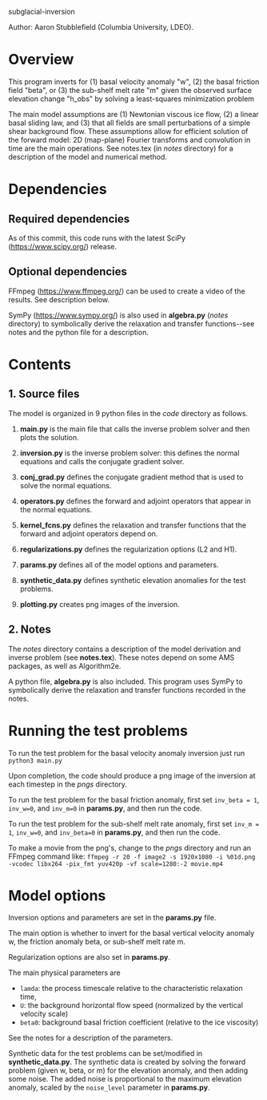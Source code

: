 subglacial-inversion

Author: Aaron Stubblefield (Columbia University, LDEO).

# Overview
This program inverts for (1) basal velocity anomaly "w", (2) the basal friction
field "beta", or (3) the sub-shelf melt rate "m" given the observed surface
elevation change "h_obs" by solving a least-squares minimization problem

The main model assumptions are (1) Newtonian viscous ice flow, (2) a linear
basal sliding law, and (3) that all fields are small perturbations of a simple shear
background flow. These assumptions allow for efficient solution of the forward
model: 2D (map-plane) Fourier transforms and convolution in time are the main
operations. See notes.tex (in *notes* directory) for a description of the model
and numerical method.

# Dependencies
## Required dependencies
As of this commit, this code runs with the latest SciPy (https://www.scipy.org/)
release.


## Optional dependencies
FFmpeg (https://www.ffmpeg.org/) can be used to create a video of the results.
See description below.

SymPy (https://www.sympy.org/) is also used in **algebra.py** (*notes*
directory) to symbolically derive the relaxation and transfer functions--see
notes and the python file for a description.

# Contents

## 1. Source files
The model is organized in 9 python files in the *code* directory as follows.

1. **main.py** is the main file that calls the inverse problem solver and then
plots the solution.

2. **inversion.py** is the inverse problem solver: this defines the normal equations
and calls the conjugate gradient solver.

3. **conj_grad.py** defines the conjugate gradient method that is used to solve
the normal equations.

4. **operators.py** defines the forward and adjoint operators that appear in the
normal equations.

5. **kernel_fcns.py** defines the relaxation and transfer functions that the forward and adjoint
operators depend on.

6. **regularizations.py** defines the regularization options (L2 and H1).

7. **params.py** defines all of the model options and parameters.

8. **synthetic_data.py** defines synthetic elevation anomalies for the test problems.

9. **plotting.py** creates png images of the inversion.

## 2. Notes
The *notes* directory contains a description of the model derivation
and inverse problem (see **notes.tex**). These notes depend on some AMS packages,
as well as Algorithm2e.

A python file, **algebra.py** is also included. This program uses SymPy
to symbolically derive the relaxation and transfer functions recorded in the notes.

# Running the test problems
To run the test problem for the basal velocity anomaly inversion
just run `python3 main.py`

Upon completion, the code should produce a png image of the inversion at each timestep
in the *pngs* directory.

To run the test problem for the basal friction anomaly, first
set `inv_beta = 1`, `inv_w=0`, and `inv_m=0` in **params.py**, and then run the code.

To run the test problem for the sub-shelf melt rate anomaly, first
set `inv_m = 1`, `inv_w=0`, and `inv_beta=0` in **params.py**, and then run the code.

To make a movie from the png's, change to the *pngs* directory and
run an FFmpeg command like:
`ffmpeg -r 20 -f image2 -s 1920x1080 -i %01d.png -vcodec libx264 -pix_fmt yuv420p -vf scale=1280:-2 movie.mp4`

# Model options

Inversion options and parameters are set in the **params.py** file.

The main option is whether to invert for the basal vertical velocity anomaly w, the friction
anomaly beta, or sub-shelf melt rate m.

Regularization options are also set in **params.py**.

The main physical parameters are
- `lamda`: the process timescale relative to the characteristic relaxation time,  
- `U`: the background horizontal flow speed (normalized by the vertical velocity scale)
- `beta0`: background basal friction coefficient (relative to the ice viscosity)

See the notes for a description of the parameters.

Synthetic data for the test problems can be set/modified in **synthetic_data.py**.
The synthetic data is created by solving the forward problem (given w, beta, or m)
for the elevation anomaly, and then adding
some noise. The added noise is proportional to the maximum elevation anomaly,
scaled by the `noise_level` parameter in **params.py**.
